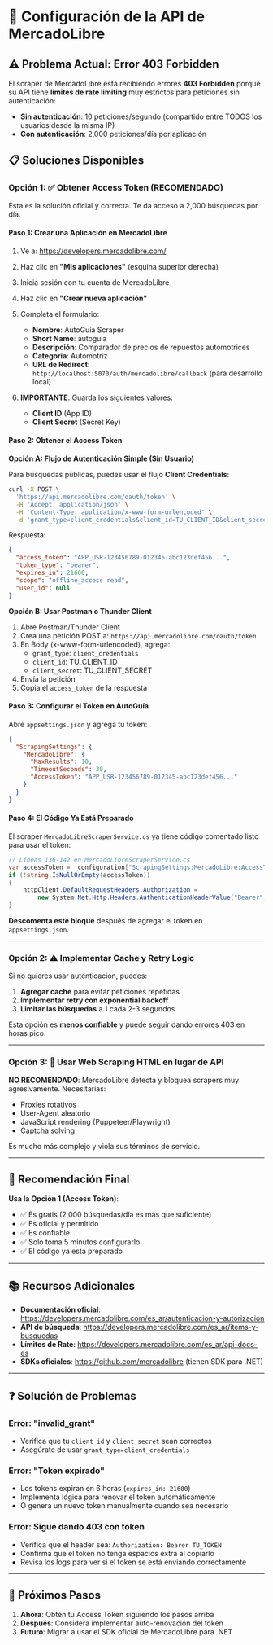 # 🔧 Configuración de la API de MercadoLibre

## ⚠️ Problema Actual: Error 403 Forbidden

El scraper de MercadoLibre está recibiendo errores **403 Forbidden** porque su API tiene **límites de rate limiting** muy estrictos para peticiones sin autenticación:

- **Sin autenticación**: 10 peticiones/segundo (compartido entre TODOS los usuarios desde la misma IP)
- **Con autenticación**: 2,000 peticiones/día por aplicación

## 📋 Soluciones Disponibles

### Opción 1: ✅ Obtener Access Token (RECOMENDADO)

Esta es la solución oficial y correcta. Te da acceso a 2,000 búsquedas por día.

#### Paso 1: Crear una Aplicación en MercadoLibre

1. Ve a: https://developers.mercadolibre.com/
2. Haz clic en **"Mis aplicaciones"** (esquina superior derecha)
3. Inicia sesión con tu cuenta de MercadoLibre
4. Haz clic en **"Crear nueva aplicación"**
5. Completa el formulario:
   - **Nombre**: AutoGuía Scraper
   - **Short Name**: autoguia
   - **Descripción**: Comparador de precios de repuestos automotrices
   - **Categoría**: Automotriz
   - **URL de Redirect**: `http://localhost:5070/auth/mercadolibre/callback` (para desarrollo local)

6. **IMPORTANTE**: Guarda los siguientes valores:
   - **Client ID** (App ID)
   - **Client Secret** (Secret Key)

#### Paso 2: Obtener el Access Token

**Opción A: Flujo de Autenticación Simple (Sin Usuario)**

Para búsquedas públicas, puedes usar el flujo **Client Credentials**:

```bash
curl -X POST \
  'https://api.mercadolibre.com/oauth/token' \
  -H 'Accept: application/json' \
  -H 'Content-Type: application/x-www-form-urlencoded' \
  -d 'grant_type=client_credentials&client_id=TU_CLIENT_ID&client_secret=TU_CLIENT_SECRET'
```

Respuesta:
```json
{
  "access_token": "APP_USR-123456789-012345-abc123def456...",
  "token_type": "bearer",
  "expires_in": 21600,
  "scope": "offline_access read",
  "user_id": null
}
```

**Opción B: Usar Postman o Thunder Client**

1. Abre Postman/Thunder Client
2. Crea una petición POST a: `https://api.mercadolibre.com/oauth/token`
3. En Body (x-www-form-urlencoded), agrega:
   - `grant_type`: `client_credentials`
   - `client_id`: TU_CLIENT_ID
   - `client_secret`: TU_CLIENT_SECRET
4. Envía la petición
5. Copia el `access_token` de la respuesta

#### Paso 3: Configurar el Token en AutoGuía

Abre `appsettings.json` y agrega tu token:

```json
{
  "ScrapingSettings": {
    "MercadoLibre": {
      "MaxResults": 10,
      "TimeoutSeconds": 30,
      "AccessToken": "APP_USR-123456789-012345-abc123def456..."
    }
  }
}
```

#### Paso 4: El Código Ya Está Preparado

El scraper `MercadoLibreScraperService.cs` ya tiene código comentado listo para usar el token:

```csharp
// Líneas 136-142 en MercadoLibreScraperService.cs
var accessToken = _configuration["ScrapingSettings:MercadoLibre:AccessToken"];
if (!string.IsNullOrEmpty(accessToken))
{
    httpClient.DefaultRequestHeaders.Authorization = 
        new System.Net.Http.Headers.AuthenticationHeaderValue("Bearer", accessToken);
}
```

**Descomenta este bloque** después de agregar el token en `appsettings.json`.

---

### Opción 2: ⚠️ Implementar Cache y Retry Logic

Si no quieres usar autenticación, puedes:

1. **Agregar cache** para evitar peticiones repetidas
2. **Implementar retry con exponential backoff**
3. **Limitar las búsquedas** a 1 cada 2-3 segundos

Esta opción es **menos confiable** y puede seguir dando errores 403 en horas pico.

---

### Opción 3: 🔄 Usar Web Scraping HTML en lugar de API

**NO RECOMENDADO**: MercadoLibre detecta y bloquea scrapers muy agresivamente. Necesitarías:
- Proxies rotativos
- User-Agent aleatorio
- JavaScript rendering (Puppeteer/Playwright)
- Captcha solving

Es mucho más complejo y viola sus términos de servicio.

---

## 🎯 Recomendación Final

**Usa la Opción 1 (Access Token)**:
- ✅ Es gratis (2,000 búsquedas/día es más que suficiente)
- ✅ Es oficial y permitido
- ✅ Es confiable
- ✅ Solo toma 5 minutos configurarlo
- ✅ El código ya está preparado

---

## 📚 Recursos Adicionales

- **Documentación oficial**: https://developers.mercadolibre.com/es_ar/autenticacion-y-autorizacion
- **API de búsqueda**: https://developers.mercadolibre.com/es_ar/items-y-busquedas
- **Límites de Rate**: https://developers.mercadolibre.com/es_ar/api-docs-es
- **SDKs oficiales**: https://github.com/mercadolibre (tienen SDK para .NET)

---

## ❓ Solución de Problemas

### Error: "invalid_grant"
- Verifica que tu `client_id` y `client_secret` sean correctos
- Asegúrate de usar `grant_type=client_credentials`

### Error: "Token expirado"
- Los tokens expiran en 6 horas (`expires_in: 21600`)
- Implementa lógica para renovar el token automáticamente
- O genera un nuevo token manualmente cuando sea necesario

### Error: Sigue dando 403 con token
- Verifica que el header sea: `Authorization: Bearer TU_TOKEN`
- Confirma que el token no tenga espacios extra al copiarlo
- Revisa los logs para ver si el token se está enviando correctamente

---

## 🚀 Próximos Pasos

1. **Ahora**: Obtén tu Access Token siguiendo los pasos arriba
2. **Después**: Considera implementar auto-renovación del token
3. **Futuro**: Migrar a usar el SDK oficial de MercadoLibre para .NET

